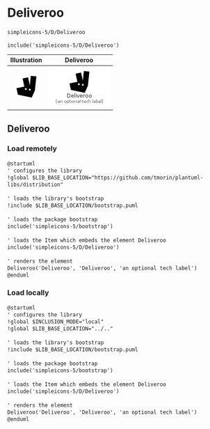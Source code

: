 # Deliveroo


```text
simpleicons-5/D/Deliveroo
```

```text
include('simpleicons-5/D/Deliveroo')
```



| Illustration | Deliveroo |
| :---: | :---: |
| ![illustration for Illustration](../../simpleicons-5/D/Deliveroo.png) | ![illustration for Deliveroo](../../simpleicons-5/D/Deliveroo.Local.png) |




## Deliveroo

### Load remotely
```plantuml
@startuml
' configures the library
!global $LIB_BASE_LOCATION="https://github.com/tmorin/plantuml-libs/distribution"

' loads the library's bootstrap
!include $LIB_BASE_LOCATION/bootstrap.puml

' loads the package bootstrap
include('simpleicons-5/bootstrap')

' loads the Item which embeds the element Deliveroo
include('simpleicons-5/D/Deliveroo')

' renders the element
Deliveroo('Deliveroo', 'Deliveroo', 'an optional tech label')
@enduml
```

### Load locally
```plantuml
@startuml
' configures the library
!global $INCLUSION_MODE="local"
!global $LIB_BASE_LOCATION="../.."

' loads the library's bootstrap
!include $LIB_BASE_LOCATION/bootstrap.puml

' loads the package bootstrap
include('simpleicons-5/bootstrap')

' loads the Item which embeds the element Deliveroo
include('simpleicons-5/D/Deliveroo')

' renders the element
Deliveroo('Deliveroo', 'Deliveroo', 'an optional tech label')
@enduml
```

